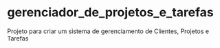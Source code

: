 # gerenciador_de_projetos_e_tarefas
Projeto para criar um sistema de gerenciamento de Clientes, Projetos e Tarefas
